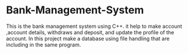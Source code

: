 # Bank-Management-System
This is the bank management system using C++. it help to make account ,account details, withdraws and deposit, and update the profile of the account. In this project make a database using file handling that are including in the same program. 
